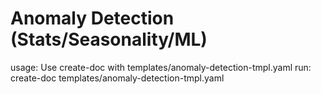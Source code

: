 # Anomaly Detection (Stats/Seasonality/ML)

usage: Use create-doc with templates/anomaly-detection-tmpl.yaml
run: create-doc templates/anomaly-detection-tmpl.yaml
